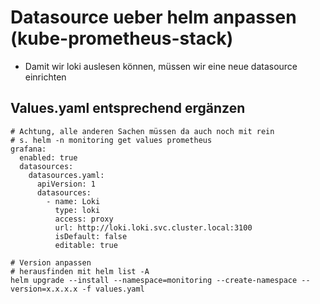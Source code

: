 # Datasource ueber helm anpassen (kube-prometheus-stack)

  * Damit wir loki auslesen können, müssen wir eine neue datasource einrichten

## Values.yaml entsprechend ergänzen 

```
# Achtung, alle anderen Sachen müssen da auch noch mit rein
# s. helm -n monitoring get values prometheus  
grafana:
  enabled: true
  datasources:
    datasources.yaml:
      apiVersion: 1
      datasources:
        - name: Loki
          type: loki
          access: proxy
          url: http://loki.loki.svc.cluster.local:3100
          isDefault: false
          editable: true
```

```
# Version anpassen
# herausfinden mit helm list -A 
helm upgrade --install --namespace=monitoring --create-namespace --version=x.x.x.x -f values.yaml
```
